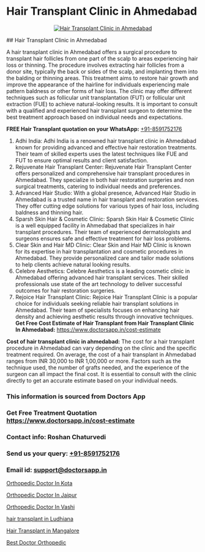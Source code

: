 # Hair Transplant Clinic in Ahmedabad

<p align="center">
  <a href="https://doctorsapp.co.in/uploads/treatment_image/Finding%20the%20best%20hair%20clinic.jpg">
    <img src="https://doctorsapp.co.in/treatment/hair-transplant" alt="Hair Transplant Clinic in Ahmedabad">
  </a>
</p>
## Hair Transplant Clinic in Ahmedabad

A hair transplant clinic in Ahmedabad offers a surgical procedure to transplant hair follicles from one part of the scalp to areas experiencing hair loss or thinning. The procedure involves extracting hair follicles from a donor site, typically the back or sides of the scalp, and implanting them into the balding or thinning areas. This treatment aims to restore hair growth and improve the appearance of the hairline for individuals experiencing male pattern baldness or other forms of hair loss. The clinic may offer different techniques such as follicular unit transplantation (FUT) or follicular unit extraction (FUE) to achieve natural-looking results. It is important to consult with a qualified and experienced hair transplant surgeon to determine the best treatment approach based on individual needs and expectations.

**FREE Hair Transplant quotation on your WhatsApp:**  [+91-8591752176](https://api.whatsapp.com/send?phone=8591752176)

1) Adhi India: Adhi India is a renowned hair transplant clinic in Ahmedabad known for providing advanced and effective hair restoration treatments. Their team of skilled experts uses the latest techniques like FUE and FUT to ensure optimal results and client satisfaction.
2) Rejuvenate Hair Transplant Center: Rejuvenate Hair Transplant Center offers personalized and comprehensive hair transplant procedures in Ahmedabad. They specialize in both hair restoration surgeries and non surgical treatments, catering to individual needs and preferences.
3) Advanced Hair Studio: With a global presence, Advanced Hair Studio in Ahmedabad is a trusted name in hair transplant and restoration services. They offer cutting edge solutions for various types of hair loss, including baldness and thinning hair.
4) Sparsh Skin Hair & Cosmetic Clinic: Sparsh Skin Hair & Cosmetic Clinic is a well equipped facility in Ahmedabad that specializes in hair transplant procedures. Their team of experienced dermatologists and surgeons ensures safe and effective treatment for hair loss problems.
5) Clear Skin and Hair MD Clinic: Clear Skin and Hair MD Clinic is known for its expertise in hair transplantation and cosmetic procedures in Ahmedabad. They provide personalized care and tailor made solutions to help clients achieve natural looking results.
6) Celebre Aesthetics: Celebre Aesthetics is a leading cosmetic clinic in Ahmedabad offering advanced hair transplant services. Their skilled professionals use state of the art technology to deliver successful outcomes for hair restoration surgeries.
7) Rejoice Hair Transplant Clinic: Rejoice Hair Transplant Clinic is a popular choice for individuals seeking reliable hair transplant solutions in Ahmedabad. Their team of specialists focuses on enhancing hair density and achieving aesthetic results through innovative techniques.
**Get Free Cost Estimate of Hair Transplant from Hair Transplant Clinic In Ahmedabad:** https://www.doctorsapp.in/cost-estimate

**Cost of hair transplant clinic in ahmedabad:**
The cost for a hair transplant procedure in Ahmedabad can vary depending on the clinic and the specific treatment required. On average, the cost of a hair transplant in Ahmedabad ranges from INR 30,000 to INR 1,00,000 or more. Factors such as the technique used, the number of grafts needed, and the experience of the surgeon can all impact the final cost. It is essential to consult with the clinic directly to get an accurate estimate based on your individual needs.

### This information is sourced from Doctors App 
### Get Free Treatment Quotation https://www.doctorsapp.in/cost-estimate
### Contact info: Roshan Chaturvedi 
### Send us your query: [+91-8591752176](https://api.whatsapp.com/send?phone=8591752176) 
### Email id: support@doctorsapp.in

[Orthopedic Doctor In Kota](https://www.linkedin.com/pulse/orthopedic-doctor-kota-knee-replacement-treatment-ujfpe?trackingId=IoKXRk0JERI2u0cRn9KVqw%3D%3D&lipi=urn%3Ali%3Apage%3Ad_flagship3_company_admin%3BII%2FSNcWiSiigR90SV5cfEQ%3D%3D)

[Orthopedic Doctor In Jaipur](https://www.linkedin.com/pulse/orthopedic-doctor-jaipur-doctorsapp-united-arab-emirates-ojwme?trackingId=fEl2Rt8CJvpdXuCjNtMIaw%3D%3D&lipi=urn%3Ali%3Apage%3Ad_flagship3_company_admin%3Bc8cvKR%2BzQDObJJNC2LloLw%3D%3D)

[Orthopedic Doctor In Vashi](https://medium.com/@anupkakkar5/orthopedic-doctor-in-vashi-266ccad22a2e)

[hair transplant in Ludhiana](https://medium.com/@manish632504/hair-transplant-in-ludhiana-f06bec716b5e)

[Hair Transplant in Mangalore](https://doctors-apps.github.io/doctorsapp/hair-transplant-in-mangalore)

[Best Doctor Orthopedic](https://doctors-apps.github.io/doctorsapp/best-doctor-orthopedic)

